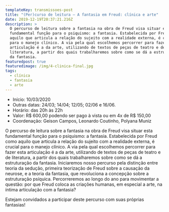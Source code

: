 ```yaml
---
templateKey: transmissoes-post
title: "(Per)curso de leitura – A fantasia em Freud: clínica e arte"
date: 2019-12-19T20:37:21.216Z
description: >
  O percurso de leitura sobre a fantasia na obra de Freud visa situar esta
  fundamental função para o psiquismo: a fantasia. Estabelecida por Freud como
  aquilo que articula a relação do sujeito com a realidade externa, é crucial
  para o manejo clínico. A via pela qual escolhemos percorrer para fazer esta
  articulação é a da arte, utilizando de textos de peças de teatro e de
  literatura, a partir dos quais trabalharemos sobre como se dá a estruturação
  da fantasia.
featuredpost: true
featuredimage: /img/4-clinica-final.jpg
tags:
  - clínica
  - fantasia
  - arte
---
```


- Início: 10/03/2020
- Outras datas: 24/03; 14/04; 12/05; 02/06 e 16/06.
- Horário: das 20h às 22h
- Valor: R$ 600,00 podendo ser pago à vista ou em 4x de R$ 150,00
- Coordenação: Geison Campos, Leonardo Coutinho, Polyana Muniz

O percurso de leitura sobre a fantasia na obra de Freud visa situar esta fundamental função para o psiquismo: a fantasia. Estabelecida por Freud como aquilo que articula a relação do sujeito com a realidade externa, é crucial para o manejo clínico. A via pela qual escolhemos percorrer para fazer esta articulação é a da arte, utilizando de textos de peças de teatro e de literatura, a partir dos quais trabalharemos sobre como se dá a estruturação da fantasia. Iniciaremos nosso percurso pela distinção entre teoria da sedução, primeira teorização de Freud sobre a causação da neurose, e a teoria da fantasia, que revoluciona a concepção sobre a estruturação psíquica. Percorreremos ao longo do ano para movimentar a questão: por que Freud coloca as criações humanas, em especial a arte, na íntima articulação com a fantasia?

Estejam convidados a participar deste percurso com suas próprias fantasias!
